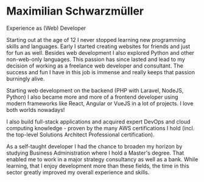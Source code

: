 # Maximilian Schwarzmüller

Experience as (Web) Developer

Starting out at the age of 12 I never stopped learning new programming skills and languages. Early I started creating websites for friends and just for fun as well. Besides web development I also explored Python and other non-web-only languages. This passion has since lasted and lead to my decision of working as a freelance web developer and consultant. The success and fun I have in this job is immense and really keeps that passion burningly alive.

Starting web development on the backend (PHP with Laravel, NodeJS, Python) I also became more and more of a frontend developer using modern frameworks like React, Angular or VueJS in a lot of projects. I love both worlds nowadays!

I also build full-stack applications and acquired expert DevOps and cloud computing knowledge - proven by the many AWS certifications I hold (incl. the top-level Solutions Architect Professional certification).

As a self-taught developer I had the chance to broaden my horizon by studying Business Administration where I hold a Master's degree. That enabled me to work in a major strategy consultancy as well as a bank. While learning, that I enjoy development more than these fields, the time in this sector greatly improved my overall experience and skills.
